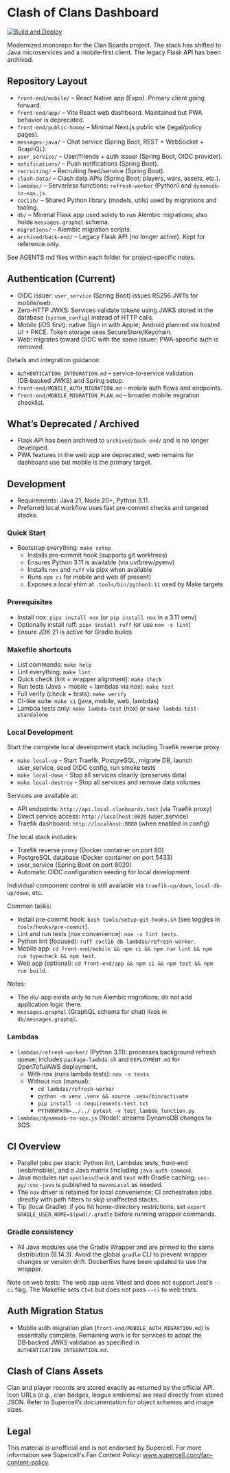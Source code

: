# Clash of Clans Dashboard

[![Build and Deploy](https://github.com/ChangeinX/coc/actions/workflows/deploy.yml/badge.svg?branch=main)](https://github.com/ChangeinX/coc/actions/workflows/deploy.yml)

Modernized monorepo for the Clan Boards project. The stack has shifted to Java microservices and a mobile‑first client. The legacy Flask API has been archived.

## Repository Layout
- `front-end/mobile/` – React Native app (Expo). Primary client going forward.
- `front-end/app/` – Vite React web dashboard. Maintained but PWA behavior is deprecated.
- `front-end/public-home/` – Minimal Next.js public site (legal/policy pages).
- `messages-java/` – Chat service (Spring Boot, REST + WebSocket + GraphQL).
- `user_service/` – User/friends + auth issuer (Spring Boot, OIDC provider).
- `notifications/` – Push notifications (Spring Boot).
- `recruiting/` – Recruiting feed/service (Spring Boot).
- `clash-data/` – Clash data APIs (Spring Boot; players, wars, assets, etc.).
- `lambdas/` – Serverless functions: `refresh-worker` (Python) and `dynamodb-to-sqs.js`.
- `coclib/` – Shared Python library (models, utils) used by migrations and tooling.
- `db/` – Minimal Flask app used solely to run Alembic migrations; also holds `messages.graphql` schema.
- `migrations/` – Alembic migration scripts.
- `archived/back-end/` – Legacy Flask API (no longer active). Kept for reference only.

See AGENTS.md files within each folder for project‑specific notes.

## Authentication (Current)
- OIDC issuer: `user_service` (Spring Boot) issues RS256 JWTs for mobile/web.
- Zero‑HTTP JWKS: Services validate tokens using JWKS stored in the database (`system_config`) instead of HTTP calls.
- Mobile (iOS first): native Sign in with Apple; Android planned via hosted UI + PKCE. Token storage uses SecureStore/Keychain.
- Web: migrates toward OIDC with the same issuer; PWA‑specific auth is removed.

Details and integration guidance:
- `AUTHENTICATION_INTEGRATION.md` – service‑to‑service validation (DB‑backed JWKS) and Spring setup.
- `front-end/MOBILE_AUTH_MIGRATION.md` – mobile auth flows and endpoints.
- `front-end/MOBILE_MIGRATION_PLAN.md` – broader mobile migration checklist.

## What’s Deprecated / Archived
- Flask API has been archived to `archived/back-end/` and is no longer developed.
- PWA features in the web app are deprecated; web remains for dashboard use but mobile is the primary target.

## Development
- Requirements: Java 21, Node 20+, Python 3.11.
- Preferred local workflow uses fast pre‑commit checks and targeted stacks.

### Quick Start
- Bootstrap everything: `make setup`
  - Installs pre‑commit hook (supports git worktrees)
  - Ensures Python 3.11 is available (via uv/brew/pyenv)
  - Installs `nox` and `ruff` via pipx when available
  - Runs `npm ci` for mobile and web (if present)
  - Exposes a local shim at `.tools/bin/python3.11` used by Make targets

### Prerequisites
- Install nox: `pipx install nox` (or `pip install nox` in a 3.11 venv)
- Optionally install ruff: `pipx install ruff` (or use `nox -s lint`)
- Ensure JDK 21 is active for Gradle builds

### Makefile shortcuts
- List commands: `make help`
- Lint everything: `make lint`
- Quick check (lint + wrapper alignment): `make check`
- Run tests (Java + mobile + lambdas via nox): `make test`
- Full verify (check + tests): `make verify`
- CI-like suite: `make ci` (java, mobile, web, lambdas)
- Lambda tests only: `make lambda-test` (nox) or `make lambda-test-standalone`

### Local Development
Start the complete local development stack including Traefik reverse proxy:
- `make local-up` - Start Traefik, PostgreSQL, migrate DB, launch user_service, seed OIDC config, run smoke tests
- `make local-down` - Stop all services cleanly (preserves data)
- `make local-destroy` - Stop all services and remove data volumes

Services are available at:
- API endpoints: `http://api.local.clanboards.test` (via Traefik proxy)
- Direct service access: `http://localhost:8020` (user_service)
- Traefik dashboard: `http://localhost:8080` (when enabled in config)

The local stack includes:
- Traefik reverse proxy (Docker container on port 80)
- PostgreSQL database (Docker container on port 5433)
- user_service (Spring Boot on port 8020)
- Automatic OIDC configuration seeding for local development

Individual component control is still available via `traefik-up/down`, `local-db-up/down`, etc.

Common tasks:
- Install pre‑commit hook: `bash tools/setup-git-hooks.sh` (see toggles in `tools/hooks/pre-commit`).
- Lint and run tests (nox convenience): `nox -s lint tests`.
- Python lint (focused): `ruff coclib db lambdas/refresh-worker`.
- Mobile app: `cd front-end/mobile && npm ci && npm run lint && npm run typecheck && npm test`.
- Web app (optional): `cd front-end/app && npm ci && npm test && npm run build`.

Notes:
- The `db/` app exists only to run Alembic migrations; do not add application logic there.
- `messages.graphql` (GraphQL schema for chat) lives in `db/messages.graphql`.

### Lambdas
- `lambdas/refresh-worker/` (Python 3.11): processes background refresh queue; includes `package-lambda.sh` and `DEPLOYMENT.md` for OpenTofu/AWS deployment.
  - With nox (runs lambda tests): `nox -s tests`
  - Without nox (manual):
    - `cd lambdas/refresh-worker`
    - `python -m venv .venv && source .venv/bin/activate`
    - `pip install -r requirements-test.txt`
    - `PYTHONPATH=../../ pytest -v test_lambda_function.py`
- `lambdas/dynamodb-to-sqs.js` (Node): streams DynamoDB changes to SQS.

## CI Overview
- Parallel jobs per stack: Python lint, Lambdas tests, front‑end (web/mobile), and a Java matrix (including `java-auth-common`).
- Java modules run `spotlessCheck` and `test` with Gradle caching; `coc-py/:coc-java` is published to `mavenLocal` as needed.
- The `nox` driver is retained for local convenience; CI orchestrates jobs directly with path filters to skip unaffected stacks.
 - Tip (local Gradle): if you hit home-directory restrictions, set `export GRADLE_USER_HOME=$(pwd)/.gradle` before running wrapper commands.

### Gradle consistency
- All Java modules use the Gradle Wrapper and are pinned to the same distribution (8.14.3). Avoid the global `gradle` CLI to prevent wrapper changes or version drift. Dockerfiles have been updated to use the wrapper.

Note on web tests: The web app uses Vitest and does not support Jest’s `--ci` flag. The Makefile sets `CI=1` but does not pass `--ci` to web tests.

## Auth Migration Status
- Mobile auth migration plan (`front-end/MOBILE_AUTH_MIGRATION.md`) is essentially complete. Remaining work is for services to adopt the DB‑backed JWKS validation as specified in `AUTHENTICATION_INTEGRATION.md`.

## Clash of Clans Assets
Clan and player records are stored exactly as returned by the official API. Icon URLs (e.g., clan badges, league emblems) are read directly from stored JSON. Refer to Supercell’s documentation for object schemas and image sizes.

## Legal
This material is unofficial and is not endorsed by Supercell. For more information see Supercell's Fan Content Policy: www.supercell.com/fan-content-policy.
